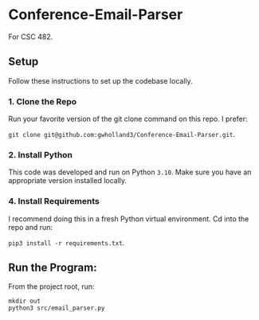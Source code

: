 # Conference-Email-Parser
For CSC 482.

## Setup
Follow these instructions to set up the codebase locally.

### 1. Clone the Repo
Run your favorite version of the git clone command on this repo. I prefer:

`git clone git@github.com:gwholland3/Conference-Email-Parser.git`.

### 2. Install Python
This code was developed and run on Python `3.10`. Make sure you have an appropriate version installed locally.

### 4. Install Requirements
I recommend doing this in a fresh Python virtual environment. Cd into the repo and run:

`pip3 install -r requirements.txt`.

## Run the Program:
From the project root, run:

```
mkdir out
python3 src/email_parser.py
```
